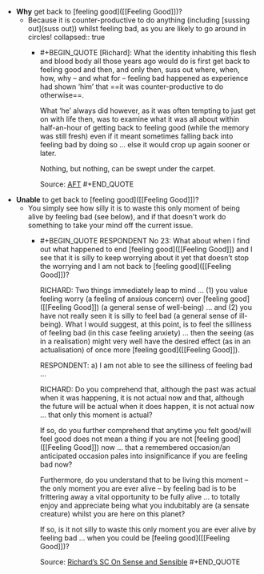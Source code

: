 - **Why** get back to [feeling good]([[Feeling Good]])?
	- Because it is counter-productive to do anything (including [sussing out](suss out)) whilst feeling bad, as you are likely to go around in circles!
	  collapsed:: true
		- #+BEGIN_QUOTE
		  [Richard]: What the identity inhabiting this flesh and blood body all those years ago would do is first get back to feeling good and then, and only then, suss out where, when, how, why – and what for – feeling bad happened as experience had shown ‘him’ that ==it was counter-productive to do otherwise==.
		  
		  What ‘he’ always did however, as it was often tempting to just get on with life then, was to examine what it was all about within half-an-hour of getting back to feeling good (while the memory was still fresh) even if it meant sometimes falling back into feeling bad by doing so … else it would crop up again sooner or later.
		  
		  Nothing, but nothing, can be swept under the carpet.
		  
		  Source: [AFT](https://www.actualfreedom.com.au/richard/articles/thismomentofbeingalive.htm)
		  #+END_QUOTE
- **Unable** to get back to [feeling good]([[Feeling Good]])?
	- You simply see how silly it is to waste this only moment of being alive by feeling bad (see below), and if that doesn't work do something to take your mind off the current issue.
		- #+BEGIN_QUOTE
		  RESPONDENT No 23: What about when I find out what happened to end [feeling good]([[Feeling Good]]) and I see that it is silly to keep worrying about it yet that doesn’t stop the worrying and I am not back to [feeling good]([[Feeling Good]])?
		  
		  RICHARD: Two things immediately leap to mind ... (1) you value feeling worry (a feeling of anxious concern) over [feeling good]([[Feeling Good]]) (a general sense of well-being) ... and (2) you have not really seen it is silly to feel bad (a general sense of ill-being). What I would suggest, at this point, is to feel the silliness of feeling bad (in this case feeling anxiety) ... then the seeing (as in a realisation) might very well have the desired effect (as in an actualisation) of once more [feeling good]([[Feeling Good]]).
		  
		  RESPONDENT: a) I am not able to see the silliness of feeling bad ...
		  
		  RICHARD: Do you comprehend that, although the past was actual when it was happening, it is not actual now and that, although the future will be actual when it does happen, it is not actual now ... that only this moment is actual?
		  
		  If so, do you further comprehend that anytime you felt good/will feel good does not mean a thing if you are not [feeling good]([[Feeling Good]]) now ... that a remembered occasion/an anticipated occasion pales into insignificance if you are feeling bad now?
		  
		  Furthermore, do you understand that to be living this moment – the only moment you are ever alive – by feeling bad is to be frittering away a vital opportunity to be fully alive ... to totally enjoy and appreciate being what you indubitably are (a sensate creature) whilst you are here on this planet?
		  
		  If so, is it not silly to waste this only moment you are ever alive by feeling bad ... when you could be [feeling good]([[Feeling Good]])?
		  
		  Source: [Richard’s SC On Sense and Sensible](https://www.actualfreedom.com.au/richard/selectedcorrespondence/sc-sense.htm) 
		  #+END_QUOTE